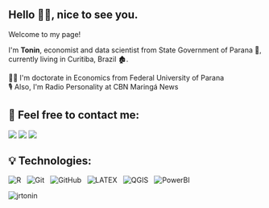 
## Hello :raising_hand_man:, nice to see you. <br /> 
Welcome to my page! <br /> 

I'm **Tonin**, economist and data scientist from State Government of Parana :briefcase:, currently living in Curitiba, Brazil :derelict_house:. <br /> 

:man_student: I'm doctorate in Economics from Federal University of Parana <br /> 
:studio_microphone: Also, I'm Radio Personality at CBN Maringá News <br />

## :handshake: Feel free to contact me: 
[<img src="https://img.shields.io/badge/-Linkedin-blue">](https://www.linkedin.com/in/jrtonin/?locale=en_US)
[<img src="https://img.shields.io/badge/-Instagram-orange">](https://www.instagram.com/jrtonin/)
[<img src="https://img.shields.io/badge/-E--mail-brightgreen">](mailto:jrtonin03@gmail.com)

## :bulb: Technologies:
![R](https://img.shields.io/badge/-R-black?logo=latex&style=social)&nbsp;&nbsp;
![Git](https://img.shields.io/badge/-Git-black?logo=latex&style=social)&nbsp;&nbsp;
![GitHub](https://img.shields.io/badge/-GitHub-black?logo=latex&style=social)&nbsp;&nbsp;
![LATEX](https://img.shields.io/badge/-LATEX-black?logo=latex&style=social)&nbsp;&nbsp;
![QGIS](https://img.shields.io/badge/-QGIS-black?logo=latex&style=social)&nbsp;&nbsp;
![PowerBI](https://img.shields.io/badge/-PowerBI-black?logo=latex&style=social)&nbsp;&nbsp;

<p align="left">
  <img
    src="https://komarev.com/ghpvc/?username=jrtonin"
    alt="jrtonin"
  />
</p>


